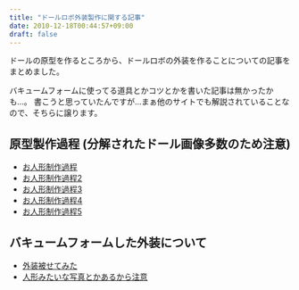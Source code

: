 ```yaml
---
title: "ドールロボ外装製作に関する記事"
date: 2010-12-18T00:44:57+09:00
draft: false
---
```


ドールの原型を作るところから、ドールロボの外装を作ることについての記事をまとめました。

バキュームフォームに使ってる道具とかコツとかを書いた記事は無かったかも...。
書こうと思っていたんですが...まぁ他のサイトでも解説されていることなので、そちらに譲ります。

## 原型製作過程 (分解されたドール画像多数のため注意)
* [お人形制作過程](http://blog.syundo.org/post/906/)
* [お人形制作過程2](http://blog.syundo.org/post/907/)
* [お人形制作過程3](http://blog.syundo.org/post/908/)
* [お人形制作過程4](http://blog.syundo.org/post/909/)
* [お人形制作過程5](http://blog.syundo.org/post/910/)

## バキュームフォームした外装について
* [外装被せてみた](http://blog.syundo.org/post/911/)
* [人形みたいな写真とかあるから注意](http://blog.syundo.org/post/918/)
